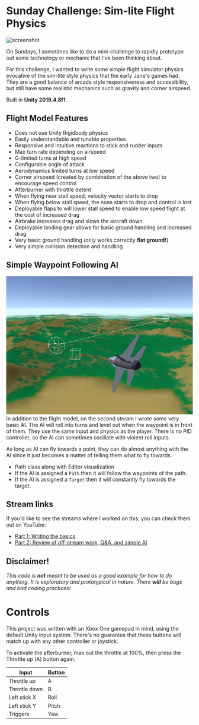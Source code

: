 # Sunday Challenge: Sim-lite Flight Physics
![screenshot](Screenshots/flight.gif)

On Sundays, I sometimes like to do a mini-challenge to rapidly prototype out some technology or mechanic that I've been thinking about.

For this challenge, I wanted to write some simple flight simulator physics evocative of the sim-lite style physics that the early Jane's games had. They are a good balance of arcade style responsiveness and accessibility, but still have some realistic mechanics such as gravity and corner airspeed.

Built in **Unity 2019.4.8f1**.

## Flight Model Features
* Does not use Unity Rigidbody physics
* Easily understandable and tunable properties
* Responsive and intuitive reactions to stick and rudder inputs
* Max turn rate depending on airspeed
* G-limited turns at high speed
* Configurable angle of attack
* Aerodynamics limited turns at low speed
* Corner airspeed (created by combination of the above two) to encourage speed control
* Afterburner with throttle detent
* When flying near stall speed, velocity vector starts to drop
* When flying below stall speed, the nose starts to drop and control is lost
* Deployable flaps to will lower stall speed to enable low speed flight at the cost of increased drag
* Airbrake increases drag and slows the aircraft down
* Deployable landing gear allows for basic ground handling and increased drag
* Very basic ground handling (only works correctly **flat ground!**)
* Very simple collision detection and handling

## Simple Waypoint Following AI
![screenshot](Screenshots/f16.png)
In addition to the flight model, on the second stream I wrote some very basic AI. The AI will roll into turns and level out when the waypoint is in front of them. They use the same input and physics as the player. There is no PID controller, so the AI can sometimes oscillate with violent roll inputs.

As long as AI can fly towards a point, they can do almost anything with the AI since it just becomes a matter of telling them what to fly towards.

* Path class along with Editor visualization
* If the AI is assigned a `Path` then it will follow the waypoints of the path.
* If the AI is assigned a `Target` then it will constantly fly towards the target.

## Stream links
If you'd like to see the streams where I worked on this, you can check them out on YouTube:
* [Part 1: Writing the basics](https://youtu.be/AOSNYa2RwLM)
* [Part 2: Review of off-stream work, Q&A, and simple AI](https://youtu.be/MYXIuBEtD-8)

## Disclaimer!
*This code is **not** meant to be used as a good example for how to do anything. It is exploratory and prototypical in nature. There **will** be bugs and bad coding practices!*

# Controls

This project was written with an Xbox One gamepad in mind, using the default Unity input system. There's no guarantee that these buttons will match up with any other controller or joystick.

To activate the afterburner, max out the throttle at 100%, then press the Throttle up (A) button again.

|Input|Button|
|---|---|
|Throttle up|A|
|Throttle down|B|
|Left stick X|Roll|
|Left stick Y|Pitch|
|Triggers|Yaw|
